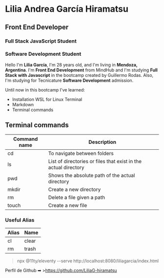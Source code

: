 # Lilia Andrea García Hiramatsu
## Front End Developer
### Full Stack JavaScript Student
### Software Development Student

Hello I'm **Lilia García**, I'm 28 years old, and I'm living in **Mendoza, Argentina**.
I'm **Front End Development** from MindHub and I'm studying **Full Stack with Javascript** in the bootcamp created by Guillermo Rodas.
Also, I'm studying for Tecnicature **Software Development** admission.

Until now in this bootcamp I've learned:
- Installation WSL for Linux Terminal
- Markdown
- Terminal commands

## Terminal commands

| Command name | Description                                                     |
| ------------ | -----------                                                     |
| cd           | To navigate between folders                                     |
| ls           | List of directories or files that exist in the actual directory |
| pwd          | Shows the absolute path of the actual directory                 |
| mkdir        | Create a new directory                                          |
| rm           | Delete a file given a path                                      |
| touch        | Create a new file                                               |

### Useful Alias

| Alias | Name  |
| ----- | ----- |
| cl    | clear |
| rm    | trash |

> npx @11ty/eleventy --serve
> http://localhost:8080/liliagarcia/index.html

Perfil de Github ➡ >https://github.com/LiliaG-hiramatsu
